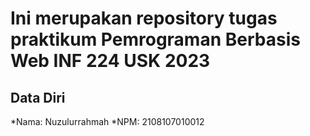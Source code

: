 # Ini merupakan repository tugas praktikum Pemrograman Berbasis Web INF 224 USK 2023
 
## Data Diri
 
*Nama: Nuzulurrahmah
*NPM: 2108107010012